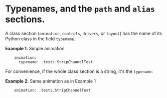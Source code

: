 # Typenames, and the `path` and `alias` sections.

A class section (`animation`, `controls`, `drivers`, or `layout`) has the name
of its Python class in the field `typename`.

**Example 1**:  Simple animation

```
    animation:
      typename: .tests.StripChannelTest
```

For convenience, if the whole class section is a string, it's the `typename`:

**Example 2**:  Same animation as in Example 1

```
    animation: .tests.StripChannelTest
```
